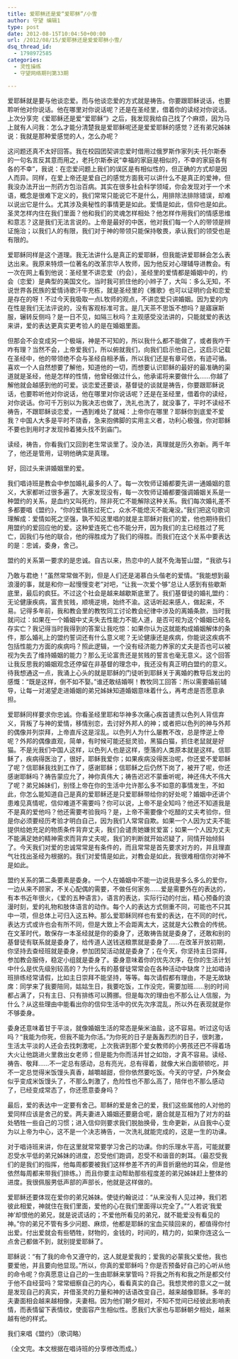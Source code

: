```yaml
---
title: 爱耶稣还是爱“爱耶稣”/小雪
author: 守望 编辑1
type: post
date: 2012-08-15T10:04:50+00:00
url: /2012/08/15/爱耶稣还是爱爱耶稣小雪/
dsq_thread_id:
  - 1798972585
categories:
  - 灵性操练
  - 守望网络期刊第33期

---
```

爱耶稣就是要与他谈恋爱。而与他谈恋爱的方式就是祷告。你要跟耶稣说话，也要聆听他对你说话。他在哪里对你说话呢？还是在圣经里，借着你的读经对你说话。<!--more-->上次分享完《爱耶稣还是爱“爱耶稣”》之后，我发现我给自己找了个麻烦，因为马上就有人问我：怎么才能分清楚我是爱耶稣呢还是爱爱耶稣的感觉？还有弟兄姊妹说：我就是那种爱感觉的人，怎么办呢？

这问题还真不太好回答。我在校园团契讲恋爱时借用过俄罗斯作家列夫·托尔斯泰的一句名言反其意而用之，老托尔斯泰说“幸福的家庭是相似的，不幸的家庭各有各的不幸”，我说：在恋爱问题上我们的误区是有相似性的，但正确的方式却是因人而异。同样，在爱上帝还是爱自己的感觉方面我可以讲什么不是真正的爱神，但我没办法开出一剂药方包治百病。其实在很多社会科学领域，你会发现对于一个术语，概念是很难下定义的，我们常常只能说它不是什么，用排除法排除错误，却难以说出它是什么。尤其涉及奥秘性的事情更是如此。爱情是如此，信仰也是如此。圣灵怎样内住在我们里面？他和我们的灵魂怎样相处？他怎样作用我们的情感思维和意志？这是我们无法言说的。上帝是最好的中医，他对我们每一个人的带领是辨证施治；以我们人的有限，我们对于神的带领只能保持敬畏，承认我们的领受也是有限的。

爱耶稣同样是这个道理。我无法讲什么是真正的爱耶稣，但我能讲爱耶稣会怎么表达出来。我原来特烦一位著名的改革宗华人牧师，因为他反对心理辅导进教会。有一次在网上看到他说：圣经里不讲恋爱（约会），圣经里的爱情都是婚姻中的，约会（恋爱）是典型的美国文化。当时我可抓住他的小辫子了，大叫：多么无知，不说世界各民族的爱情诗歌汗牛充栋，就是圣经里的《雅歌》也可以证明约会和恋爱是存在的呀！不过今天我吸取一点L牧师的观点，不讲恋爱只讲婚姻。因为爱的内在性是我们无法评说的，没有客观标准可言。是几天茶不思饭不想吗？是寤寐斯服，辗转反侧吗？是一日不见，如隔三秋吗？主观感受没法讲的，只能就爱的表达来讲，爱的表达更真实更考验人的是在婚姻里面。

但那会不会变成另一个极端，神是不可知的，所以我什么都不能做了，或者我咋干咋有理？当然不会，上帝爱我们，所以俯就我们，向我们启示他自己，这启示记载在圣经中，他的带领绝不会与圣经自相矛盾，所以我们还是有章可依，有迹可循。喜欢一个人自然想要了解他，知道他的一切，而想要认识耶稣的最好的最准确的渠道就是圣经，他是怎样的性情，他曾经做过什么，他承诺将来要做什么……你越了解他就会越感到他的可爱。谈恋爱还要谈，基督徒的谈就是祷告，你要跟耶稣说话，也要聆听他对你说话，他在哪里对你说话呢？还是在圣经里，借着你的读经，对你说话。你可千万别以为我决志也做了，洗礼也洗了，就没事了，平时不读经不祷告，不跟耶稣谈恋爱，一遇到难处了就喊：上帝你在哪里？耶稣你到底爱不爱我？中国人大多是平时不烧香，急来抱佛脚的实用主义者，功利心极强，你对耶稣不要也到用时才发现拎着猪头找不到庙门。

读经，祷告，你看我们又回到老生常谈里了。没办法，真理就是历久弥新。两千年了，他还是管用，证明他确实是真理。

好，回过头来讲婚姻里的爱。

我们唱诗班是教会中参加婚礼最多的人了。每一次牧师证婚都要先讲一通婚姻的意义，大家都听过很多遍了。大家发现没有，每一次牧师证婚都要强调婚姻关系是一种盟约的关系，是血约又叫死约，除非死亡不能解除这种关系。我们每次婚礼差不多都要唱《盟约》，“你的爱情胜过死亡，众水不能熄灭不能淹没。”我们把这句歌词理解成：爱情如死之坚强，孰不知这里唱的就是主耶稣对我们的爱，他也期待我们用盟约的爱回应他的爱。这种爱连死亡也不能分开，因为我们的主已经胜过了死亡，因我们与他的联合，他的得胜成为了我们的得胜。而我们在这个关系中要表达的是：忠诚，委身，舍己。

<pre>盟约的关系第一要求的是忠诚。自古以来，热恋中的人就不免海誓山盟，“我欲与君相知，长命无绝衰。山无陵， 江水为竭， 冬雷震震， 夏雨雪， 天地合，</pre>

乃敢与君绝！”虽然常常做不到，但是人们还是渴慕白头偕老的爱情。“我能想到最浪漫的事，就是和你一起慢慢变老”对吧，“让我一次爱个够”总让人感到有些歇斯底里，最后的疯狂。不过这个社会是越来越歇斯底里了。我们基督徒的婚礼盟约：无论健康疾病，富贵贫贱，顺境逆境，始终不渝。这话听起来感人，做起来，不易。记得多年前，我和教会里的教牧同工讨论教会纪律中涉及的离婚条款，当时我就问过：如果在一个婚姻中丈夫失去性能力不能人道，是否可视为这个婚姻已经名存实亡？我记得当时我得到的答案让我吃惊：如果你认为这就能构成婚姻解体的条件，那么婚礼上的盟约誓词还有什么意义呢？无论健康还是疾病，你能说这疾病不包括性能力方面的疾病吗？照此逻辑，一个没有经济能力养家的丈夫是否也可以被视为失去了维持婚姻的能力？那么无论富贵还是贫贱的誓言也毫无意义。这个回答让我反思我的婚姻观念还停留在非基督的理念中，我还没有真正明白盟约的意义。待我想通这一点，我涌上心头的就是耶稣的门徒听到耶稣关于离婚的教导后发出的感慨：“既是这样，倒不如不娶。”谁还敢结婚啊！教牧同工回答：所以需要婚前辅导，让每一对渴望走进婚姻的弟兄姊妹知道婚姻意味着什么，再考虑是否愿意承担。

爱耶稣同样要求你忠诚。你看圣经里耶和华神多次痛心疾首谴责以色列人背信弃义，背叛了与神的爱情，移情别恋，去讨好外邦人的神；或者把以色列的神与外邦的偶像并列崇拜，上帝直斥这是淫乱。以色列人为什么屡教不改，总是悖逆上帝呢？外邦的偶像直观，简单，有时候可能还挺灵验，黑猫白猫，抓住老鼠就是好猫。不是光我们中国人这样，以色列人也是这样，堕落的人类原本就是这样。信耶稣了，疾病得医治了，很好，耶稣我爱你；如果疾病没得医治呢，你还爱不爱耶稣了呢？信耶稣我找到工作了，感谢耶稣；信耶稣之后仍然下岗了，被开了呢，你还感谢耶稣吗？祷告蒙应允了，神你真伟大；祷告迟迟不蒙垂听呢，神还伟大不伟大了呢？弟兄姊妹们，别怪上帝在你的生活中允许那么多不如意的事情发生，不如此，你怎么能知道自己是真的爱耶稣还是只爱耶稣带给你的好处呢？婚姻中还讲个患难见真情呢，信仰难道不需要吗？你可以说，上帝不是全知吗？他还不知道我是不是真的爱他吗？他还需要考验我吗？是，上帝不需要像个吃醋的丈夫考验你，但是你必须要经历考验才明白自己，因为我们人常常自欺。如果一个人因为丈夫不能提供给她充足的物质条件背弃丈夫，我们会谴责她嫌贫爱富；如果一个人因为丈夫不能满足她的精神需求而背弃丈夫呢，我们的判断就开始迟疑了，同情开始倾斜了。今天我们对爱的忠诚常常是有条件的，而且常常是首先要求对方的，并且理直气壮找出圣经为根据的。我们对爱情是如此，对教会是如此，我很难相信你对神不是如此。

盟约关系的第二条要素是委身。一个人在婚姻中不能一边说我是多么多么的爱你，一边从来不顾家，不关心配偶的需要，不做任何家务……爱是需要外在的表达的，有本书近年很火，《爱的五种语言》，语言的表达，实际行动的付出，精心预备的浪漫时刻，爱的礼物和肢体语言的动作。每个人的表达方式侧重不同，可能也不只其中一项，但总体上可归入这五种。那么爱耶稣同样也有爱的表达，在不同的时代，表达方式或许也会有所不同，但是大致上不会距离太大，这就是大公教会的传统。在文革时代，敢保存一本圣经就是你的委身了，还敢祷告就是委身了，还敢和别的基督徒有联系就是委身了，给传道人送钱送粮票就是委身了……在改革开放初期，你坚持去查经班就是委身，参加团契活动就是委身了；在今天，你坚持主日崇拜，参加教会服侍，稳定小组就是委身了。委身意味着你的优先次序，在你的生活计划中什么是优先级别较高的？为什么有的基督徒常常会在各种活动中缺席？比如唱诗班排练经常请假，比如主日崇拜不能坚持，等等。每次请假都有理由，不是无故缺席：同学来了我要陪同，姑姑生日，我要吃饭，工作没完，需要加班……别的时间都占满了，只有主日、只有排练可以腾挪。但是每次的理由也不那么让人信服，为什么？从这些理由中能看出你的信仰生活中的优先次序混乱，所以外在表现就是你不够委身。

委身还意味着甘于平淡，就像婚姻生活的常态是柴米油盐，这不容易。听过这句话吗？“我能为你死，但我不能为你活。”为你死的日子是轰轰烈烈的日子，很刺激，生活太平淡的人还会去找刺激呢，上次我讲到那个爱女教师的小男孩还巴不得着场大火让他跳进火里救出女老师；但是能为你而活并甘之如饴，才真不容易。读经、祷告、敬拜……不一定总有感动，总有亮光，总有得着，就像大米白面顿顿吃，并不一定总觉得米饭馒头真香，越嚼越甜，但你依然要吃饭。今天的守望，户外聚会似乎变成米饭馒头了，不那么刺激了，危险性也不那么高了，陪伴也不那么感动了，已经变成常态了，你还愿意委身吗？

最后，爱的表达中一定要有舍己。耶稣的爱是舍己的爱，我们这些属他的人对他的爱同样应该是舍己的爱。两夫妻进入婚姻还要磨合呢，磨合就是互相为了对方的益处牺牲一些自己的习惯；进入信仰则要求我们脱胎换骨，生命更新，从自我中心变为以上帝为中心，这不是一个决志祷告，一次洗礼就能完成的，这是一生的功课。

对于唱诗班来讲，你在这里就常常要学习舍己的功课。你的乐理水平高，可能就要忍受水平低的弟兄姊妹的进度，忍受他们跑调，忍受不和谐音的刺耳。（最忍受我们的是我们的指挥，他每周都要被我们这样参差不齐的声音折磨他的耳朵，但是他依然每周都来带我们排练。）而且你要主动帮助那些程度差的弟兄姊妹赶上整体的进度。我很佩服男低声部的声部长，他就是这样做的。

爱耶稣还要体现在爱你的弟兄姊妹。使徒约翰说过：“从来没有人见过神，我们若彼此相爱，神就住在我们里面，爱他的心在我们里面得以完全了。”“人若说‘我爱神’却恨他的弟兄，就是说谎话的；不爱他所看见的弟兄，就不能爱没有看见的神。”你的弟兄不管有多少问题、麻烦，他都是耶稣的宝血买赎回来的，都值得你付出爱。付出爱就会有些牺牲，财物的，金钱的，时间的，精力的，如果你连这么一点舍己都做不到，就别提爱耶稣了。

耶稣说：“有了我的命令又遵守的，这人就是爱我的；爱我的必蒙我父爱他，我也要爱他，并且要向他显现。”所以，你真的爱耶稣吗？你是否预备好自己的心听从他的命令呢？你真愿意让自己的一生由耶稣来掌管吗？将我之所有和我之所是都交付于他不自经营吗？常常细察自己的内心，看看真实的自己。我想灵修的意义之一就是发现自己的真实，并借圣灵的力量和神的话语改变自己，越来越像耶稣。多年的夫妻面相会越来越相像，夫妻相。因为他们朝夕相对，不知不觉间已经彼此影响表情，而表情留下表情纹，使面容产生相似性。愿我们大家也与耶稣朝夕相处，越来越有他的样式。

我们来唱《盟约》（歌词略）

（全文完。本文根据在唱诗班的分享修改而成。）